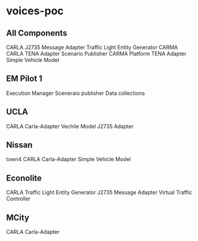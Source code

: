 # voices-poc


## All Components

CARLA
J2735 Message Adapter
Traffic Light Entity Generator
CARMA
CARLA TENA Adapter
Scenario Publisher
CARMA Platform TENA Adapter
Simple Vehicle Model

## EM Pilot 1

Execution Manager
Sceneraio publisher
Data collections

## UCLA

CARLA
Carla-Adapter
Vechile Model
J2735 Adapter

## Nissan
town4
CARLA
Carla-Adapter
Simple Vehicle Model

## Econolite

CARLA
Traffic Light Entity Generator
J2735 Message Adapter
Virtual Traffic Controller

## MCity

CARLA
Carla-Adapter




